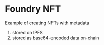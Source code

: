 # Foundry NFT

Example of creating NFTs with metadata

1. stored on IPFS
2. stored as base64-encoded data on-chain
